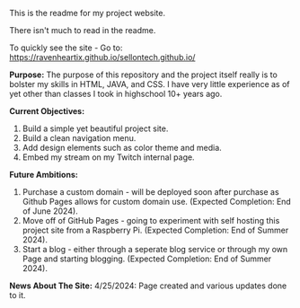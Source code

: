This is the readme for my project website.

There isn't much to read in the readme.

To quickly see the site - Go to: https://ravenheartix.github.io/sellontech.github.io/

**Purpose:**
The purpose of this repository and the project itself really is to bolster my skills in HTML, JAVA, and CSS.
I have very little experience as of yet other than classes I took in highschool 10+ years ago.


**Current Objectives:**
1. Build a simple yet beautiful project site.
2. Build a clean navigation menu.
3. Add design elements such as color theme and media.
4. Embed my stream on my Twitch internal page.


**Future Ambitions:**
1. Purchase a custom domain - will be deployed soon after purchase as Github Pages allows for custom domain use. (Expected Completion: End of June 2024).
2. Move off of GitHub Pages - going to experiment with self hosting this project site from a Raspberry Pi. (Expected Completion: End of Summer 2024).
3. Start a blog - either through a seperate blog service or through my own Page and starting blogging. (Expected Completion: End of Summer 2024).

**News About The Site:**
4/25/2024: Page created and various updates done to it. 
